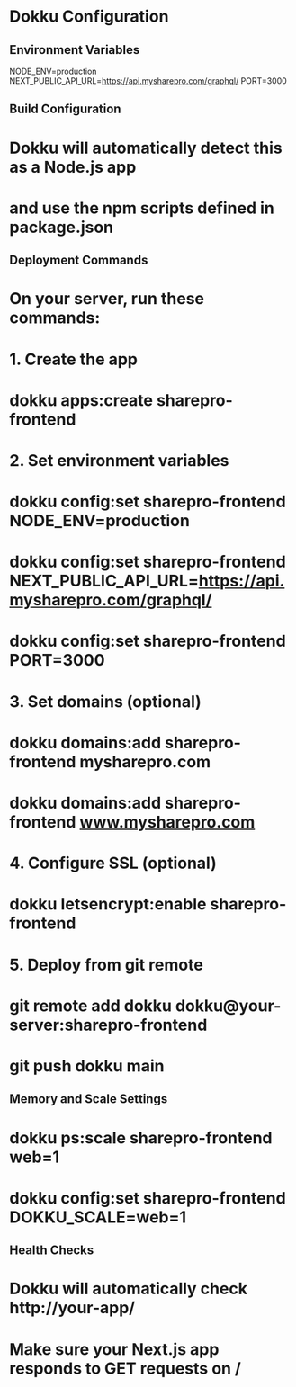 # Dokku Configuration

## Environment Variables
NODE_ENV=production
NEXT_PUBLIC_API_URL=https://api.mysharepro.com/graphql/
PORT=3000

## Build Configuration
# Dokku will automatically detect this as a Node.js app
# and use the npm scripts defined in package.json

## Deployment Commands
# On your server, run these commands:

# 1. Create the app
# dokku apps:create sharepro-frontend

# 2. Set environment variables
# dokku config:set sharepro-frontend NODE_ENV=production
# dokku config:set sharepro-frontend NEXT_PUBLIC_API_URL=https://api.mysharepro.com/graphql/
# dokku config:set sharepro-frontend PORT=3000

# 3. Set domains (optional)
# dokku domains:add sharepro-frontend mysharepro.com
# dokku domains:add sharepro-frontend www.mysharepro.com

# 4. Configure SSL (optional)
# dokku letsencrypt:enable sharepro-frontend

# 5. Deploy from git remote
# git remote add dokku dokku@your-server:sharepro-frontend
# git push dokku main

## Memory and Scale Settings
# dokku ps:scale sharepro-frontend web=1
# dokku config:set sharepro-frontend DOKKU_SCALE=web=1

## Health Checks
# Dokku will automatically check http://your-app/
# Make sure your Next.js app responds to GET requests on /